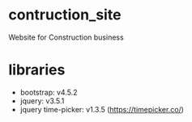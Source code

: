 # contruction_site
Website for Construction business
# libraries
- bootstrap: v4.5.2 
- jquery: v3.5.1
- jquery time-picker: v1.3.5 (https://timepicker.co/)
